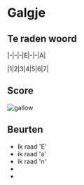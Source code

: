 # Galgje

## Te raden woord

|-|-|-|E|-|-|A|

|1|2|3|4|5|6|7|

## Score
![gallow](./images/1.png)

## Beurten
* Ik raad 'E'
* ik raad 'a'
* ik raad 'n'
* 
* 
